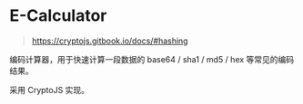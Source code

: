# E-Calculator

> https://cryptojs.gitbook.io/docs/#hashing

编码计算器，用于快速计算一段数据的 base64 / sha1 / md5 / hex 等常见的编码结果。

采用 CryptoJS 实现。
